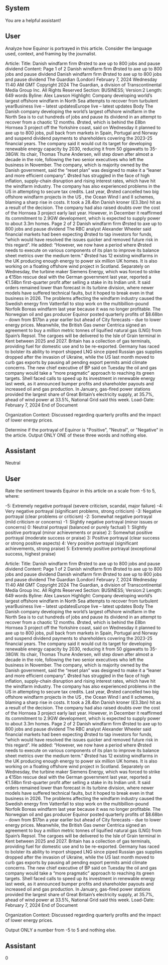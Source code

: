 ## System

You are a helpful assistant!

## User


Analyze how Equinor is portrayed in this article. Consider the language used, context, and framing by the journalist.

Article:
Title: Danish windfarm firm Ørsted to axe up to 800 jobs and pause dividend
Content: Page 1 of 2
Danish windfarm firm Ørsted to axe up to 800 jobs and pause dividend
Danish windfarm firm Ørsted to axe up to 800 jobs and pause dividend
The Guardian (London)
February 7, 2024 Wednesday 11:40 AM GMT
Copyright 2024 The Guardian, a division of Transcontinental Media Group Inc. All Rights Reserved
Section: BUSINESS; Version:2
Length: 649 words
Byline: Alex Lawson
Highlight: Company developing world’s largest offshore windfarm in North Sea attempts to recover from turbulent 
yearBusiness live – latest updatesEurope live – latest updates
Body
The Danish company developing the world’s largest offshore windfarm in the North Sea is to cut hundreds of jobs 
and pause its dividend in an attempt to recover from a chaotic 12 months.
Ørsted, which is behind the £8bn Hornsea 3 project off the Yorkshire coast, said on Wednesday it planned to axe 
up to 800 jobs, pull back from markets in Spain, Portugal and Norway and suspend dividend payments to 
shareholders covering the 2023-25 financial years.
The company said it would cut its target for developing renewable energy capacity by 2030, reducing it from 50 
gigawatts to 35-38GW.
Its chair, Thomas Thune Andersen, will step down after almost a decade in the role, following the two senior 
executives who left the business  in November.
The company, which is majority owned by the Danish government, said the “reset plan” was designed to make it a 
“leaner and more efficient company”.
Ørsted has struggled in the face of high inflation, supply-chain disruption and rising interest rates, which have hit 
the windfarm industry. The company has also experienced problems in the US in attempting to secure tax credits.
Last year, Ørsted cancelled two big offshore windfarm projects in the US , the Ocean Wind I and II schemes, 
blaming a sharp rise in costs. It took a 28.4bn Danish kroner (£3.3bn) hit as a result of the decision.
The company had also raised doubts over the cost of the Hornsea 3 project early last year. However, in December 
it reaffirmed its commitment to 2.9GW development, which is expected to supply power to about 3.3m homes.
Page 2 of 2
Danish windfarm firm Ørsted to axe up to 800 jobs and pause dividend
The RBC analyst Alexander Wheeler said financial markets had been expecting Ørsted to tap investors for funds, 
“which would have resolved the issues quicker and removed future risk in this regard”.
He added: “However, we now have a period where Ørsted needs to execute on various components of its plan to 
improve its balance sheet metrics over the medium term.”
Ørsted has 12 existing windfarms in the UK producing enough energy to power six million UK homes. It is also 
working on a floating offshore wind project  in Scotland.
Separately on Wednesday, the turbine maker Siemens Energy, which was forced to strike a €15bn rescue deal with 
the German government  last year, reported a €1.58bn first-quarter profit after selling a stake in its Indian unit.
It said orders remained lower than forecast in its turbine division, where newer models have suffered technical 
faults, but it hoped to break even in that business in 2026.
The problems affecting the windfarm industry caused the Swedish energy firm Vattenfall to stop work  on the 
multibillion-pound Norfolk Boreas windfarm last year because it was no longer profitable.
The Norwegian oil and gas producer Equinor posted quarterly profits of $8.68bn – down from $17bn a year earlier 
but ahead of City forecasts – due to lower energy prices.
Meanwhile, the British Gas owner Centrica signed an agreement to buy a million metric tonnes of liquified natural 
gas (LNG) from Spain’s Repsol. The cargoes will be delivered to the Isle of Grain terminal in Kent between 2025 
and 2027. Britain has a collection of gas terminals, providing fuel for domestic use and to be re-exported.
Germany has raced to bolster its ability to import shipped LNG  since piped Russian gas supplies dropped after the 
invasion of Ukraine, while the US last month moved to curb gas exports by pausing all pending export permits  amid 
climate concerns.
The new chief executive of BP said on Tuesday  the oil and gas company would take a “more pragmatic” approach 
to reaching its green targets. Shell faced calls to speed up its investment in renewable energy last week, as it 
announced bumper profits and shareholder payouts  and increased oil and gas production.
In January, gas-fired power stations provided the largest share of Great Britain’s electricity supply, at 35.7%, ahead 
of wind power at 33.5%, National Grid said  this week. 
Load-Date: February 7, 2024
End of Document

Organization Context: Discussed regarding quarterly profits and the impact of lower energy prices.

Determine if the portrayal of Equinor is "Positive", "Neutral", or "Negative" in the article.
Output ONLY ONE of these three words and nothing else.


## Assistant

Neutral

## User


Rate the sentiment towards Equinor in this article on a scale from -5 to 5, where:

-5: Extremely negative portrayal (severe criticism, scandal, major failure)
-4: Very negative portrayal (significant problems, strong criticism)
-3: Negative portrayal (clear problems or criticism)
-2: Somewhat negative portrayal (mild criticism or concerns)
-1: Slightly negative portrayal (minor issues or concerns)
0: Neutral portrayal (balanced or purely factual)
1: Slightly positive portrayal (minor achievements or praise)
2: Somewhat positive portrayal (moderate success or praise)
3: Positive portrayal (clear success or strong positive aspects)
4: Very positive portrayal (significant achievements, strong praise)
5: Extremely positive portrayal (exceptional success, highest praise)

Article:
Title: Danish windfarm firm Ørsted to axe up to 800 jobs and pause dividend
Content: Page 1 of 2
Danish windfarm firm Ørsted to axe up to 800 jobs and pause dividend
Danish windfarm firm Ørsted to axe up to 800 jobs and pause dividend
The Guardian (London)
February 7, 2024 Wednesday 11:40 AM GMT
Copyright 2024 The Guardian, a division of Transcontinental Media Group Inc. All Rights Reserved
Section: BUSINESS; Version:2
Length: 649 words
Byline: Alex Lawson
Highlight: Company developing world’s largest offshore windfarm in North Sea attempts to recover from turbulent 
yearBusiness live – latest updatesEurope live – latest updates
Body
The Danish company developing the world’s largest offshore windfarm in the North Sea is to cut hundreds of jobs 
and pause its dividend in an attempt to recover from a chaotic 12 months.
Ørsted, which is behind the £8bn Hornsea 3 project off the Yorkshire coast, said on Wednesday it planned to axe 
up to 800 jobs, pull back from markets in Spain, Portugal and Norway and suspend dividend payments to 
shareholders covering the 2023-25 financial years.
The company said it would cut its target for developing renewable energy capacity by 2030, reducing it from 50 
gigawatts to 35-38GW.
Its chair, Thomas Thune Andersen, will step down after almost a decade in the role, following the two senior 
executives who left the business  in November.
The company, which is majority owned by the Danish government, said the “reset plan” was designed to make it a 
“leaner and more efficient company”.
Ørsted has struggled in the face of high inflation, supply-chain disruption and rising interest rates, which have hit 
the windfarm industry. The company has also experienced problems in the US in attempting to secure tax credits.
Last year, Ørsted cancelled two big offshore windfarm projects in the US , the Ocean Wind I and II schemes, 
blaming a sharp rise in costs. It took a 28.4bn Danish kroner (£3.3bn) hit as a result of the decision.
The company had also raised doubts over the cost of the Hornsea 3 project early last year. However, in December 
it reaffirmed its commitment to 2.9GW development, which is expected to supply power to about 3.3m homes.
Page 2 of 2
Danish windfarm firm Ørsted to axe up to 800 jobs and pause dividend
The RBC analyst Alexander Wheeler said financial markets had been expecting Ørsted to tap investors for funds, 
“which would have resolved the issues quicker and removed future risk in this regard”.
He added: “However, we now have a period where Ørsted needs to execute on various components of its plan to 
improve its balance sheet metrics over the medium term.”
Ørsted has 12 existing windfarms in the UK producing enough energy to power six million UK homes. It is also 
working on a floating offshore wind project  in Scotland.
Separately on Wednesday, the turbine maker Siemens Energy, which was forced to strike a €15bn rescue deal with 
the German government  last year, reported a €1.58bn first-quarter profit after selling a stake in its Indian unit.
It said orders remained lower than forecast in its turbine division, where newer models have suffered technical 
faults, but it hoped to break even in that business in 2026.
The problems affecting the windfarm industry caused the Swedish energy firm Vattenfall to stop work  on the 
multibillion-pound Norfolk Boreas windfarm last year because it was no longer profitable.
The Norwegian oil and gas producer Equinor posted quarterly profits of $8.68bn – down from $17bn a year earlier 
but ahead of City forecasts – due to lower energy prices.
Meanwhile, the British Gas owner Centrica signed an agreement to buy a million metric tonnes of liquified natural 
gas (LNG) from Spain’s Repsol. The cargoes will be delivered to the Isle of Grain terminal in Kent between 2025 
and 2027. Britain has a collection of gas terminals, providing fuel for domestic use and to be re-exported.
Germany has raced to bolster its ability to import shipped LNG  since piped Russian gas supplies dropped after the 
invasion of Ukraine, while the US last month moved to curb gas exports by pausing all pending export permits  amid 
climate concerns.
The new chief executive of BP said on Tuesday  the oil and gas company would take a “more pragmatic” approach 
to reaching its green targets. Shell faced calls to speed up its investment in renewable energy last week, as it 
announced bumper profits and shareholder payouts  and increased oil and gas production.
In January, gas-fired power stations provided the largest share of Great Britain’s electricity supply, at 35.7%, ahead 
of wind power at 33.5%, National Grid said  this week. 
Load-Date: February 7, 2024
End of Document

Organization Context: Discussed regarding quarterly profits and the impact of lower energy prices.

Output ONLY a number from -5 to 5 and nothing else.


## Assistant

0


